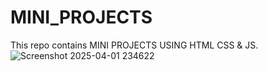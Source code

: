# MINI_PROJECTS
This repo contains MINI PROJECTS USING HTML CSS &amp; JS.
![Screenshot 2025-04-01 234622](https://github.com/user-attachments/assets/c218305f-1179-496f-948f-939a6d67c486)
